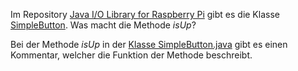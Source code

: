 Im Repository [Java I/O Library for Raspberry Pi](https://github.com/Pi4J/pi4j-example-components) 
gibt es die Klasse <a href="https://github.com/Pi4J/pi4j-example-components/blob/main/src/main/java/com/pi4j/catalog/components/SimpleButton.java">SimpleButton</a>.
Was macht die Methode *isUp*?

<div class="hint">
Bei der Methode <i>isUp</i> in der <a href="https://github.com/Pi4J/pi4j-example-components/blob/main/src/main/java/com/pi4j/catalog/components/SimpleButton.java">Klasse SimpleButton.java</a>
gibt es einen Kommentar, welcher die Funktion der Methode beschreibt.
</div>